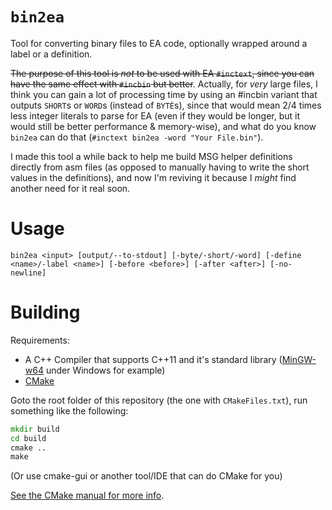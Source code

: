 # `bin2ea`

Tool for converting binary files to EA code, optionally wrapped around a label or a definition.

~~The purpose of this tool is *not* to be used with EA `#inctext`, since you can have the same effect with `#incbin` but better~~. Actually, for *very* large files, I think you can gain a lot of processing time by using an #incbin variant that outputs `SHORT`s or `WORD`s (instead of `BYTÈ`s), since that would mean 2/4 times less integer literals to parse for EA (even if they would be longer, but it would still be better performance & memory-wise), and what do you know `bin2ea` can do that (`#inctext bin2ea -word "Your File.bin"`).

I made this tool a while back to help me build MSG helper definitions directly from asm files (as opposed to manually having to write the short values in the definitions), and now I'm reviving it because I *might* find another need for it real soon.

# Usage
```
bin2ea <input> [output/--to-stdout] [-byte/-short/-word] [-define <name>/-label <name>] [-before <before>] [-after <after>] [-no-newline]
```

# Building

Requirements:
- A C++ Compiler that supports C++11 and it's standard library ([MinGW-w64](https://sourceforge.net/projects/mingw-w64/) under Windows for example)
- [CMake](https://cmake.org/)

Goto the root folder of this repository (the one with `CMakeFiles.txt`), run something like the following:

```cmd
mkdir build
cd build
cmake ..
make
```

(Or use cmake-gui or another tool/IDE that can do CMake for you)

[See the CMake manual for more info](https://cmake.org/cmake/help/v3.10/manual/cmake.1.html).
